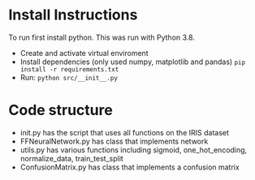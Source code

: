 # Install Instructions
To run first install python. This was run with Python 3.8.
 - Create and activate virtual enviroment
 - Install dependencies (only used numpy, matplotlib and pandas)
 `pip install -r requirements.txt`
 - Run:
 `python src/__init__.py`
 
 # Code structure
 - init.py has the script that uses all functions on the IRIS dataset
 - FFNeuralNetwork.py has class that implements network
 - utils.py has various functions including sigmoid, one_hot_encoding, normalize_data, train_test_split
 - ConfusionMatrix.py has class that implements a confusion matrix
